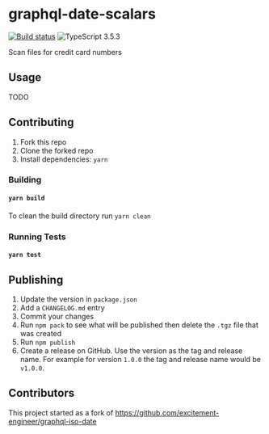 # graphql-date-scalars

[![Build status](https://github.com/neofinancial/graphql-date-scalars/workflows/CI/badge.svg)](https://github.com/neofinancial/graphql-date-scalars/actions)
![TypeScript 3.5.3](https://img.shields.io/badge/TypeScript-3.5.3-brightgreen.svg)

Scan files for credit card numbers

## Usage

TODO

## Contributing

1. Fork this repo
1. Clone the forked repo
1. Install dependencies: `yarn`

### Building

#### `yarn build`

To clean the build directory run `yarn clean`

### Running Tests

#### `yarn test`

## Publishing

1. Update the version in `package.json`
1. Add a `CHANGELOG.md` entry
1. Commit your changes
1. Run `npm pack` to see what will be published then delete the `.tgz` file that was created
1. Run `npm publish`
1. Create a release on GitHub. Use the version as the tag and release name. For example for version `1.0.0` the tag and release name would be `v1.0.0`.

## Contributors

This project started as a fork of https://github.com/excitement-engineer/graphql-iso-date
